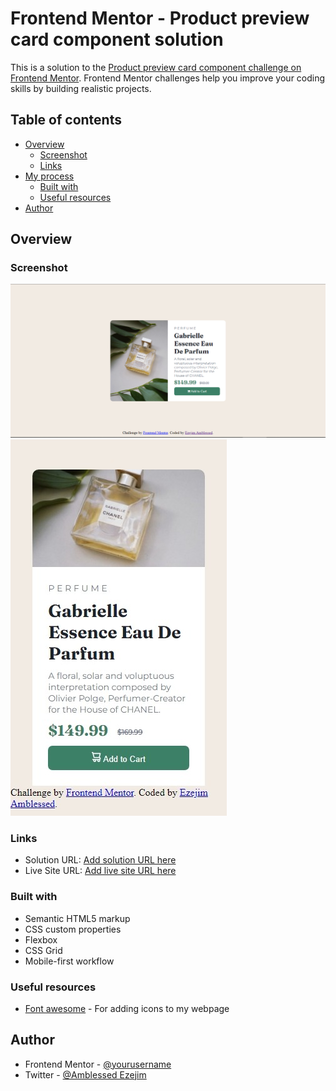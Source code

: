 # Frontend Mentor - Product preview card component solution

This is a solution to the [Product preview card component challenge on Frontend Mentor](https://www.frontendmentor.io/challenges/product-preview-card-component-GO7UmttRfa). Frontend Mentor challenges help you improve your coding skills by building realistic projects.

## Table of contents

- [Overview](#overview)
  - [Screenshot](#screenshot)
  - [Links](#links)
- [My process](#my-process)
  - [Built with](#built-with)
  - [Useful resources](#useful-resources)
- [Author](#author)

## Overview

### Screenshot

![Mobile Image](images/Screenshot%202023-01-06%20131116.png)
![Mobile Image](images/Web%20capture_6-1-2023_133333_127.0.0.1.jpeg)

### Links

- Solution URL: [Add solution URL here](https://your-solution-url.com)
- Live Site URL: [Add live site URL here](https://your-live-site-url.com)

### Built with

- Semantic HTML5 markup
- CSS custom properties
- Flexbox
- CSS Grid
- Mobile-first workflow

### Useful resources

- [Font awesome](https://fontawesome.com/) - For adding icons to my webpage

## Author

- Frontend Mentor - [@yourusername](https://www.frontendmentor.io/profile/yourusername)
- Twitter - [@Amblessed Ezejim](https://www.twitter.com/amblessedezejim)
